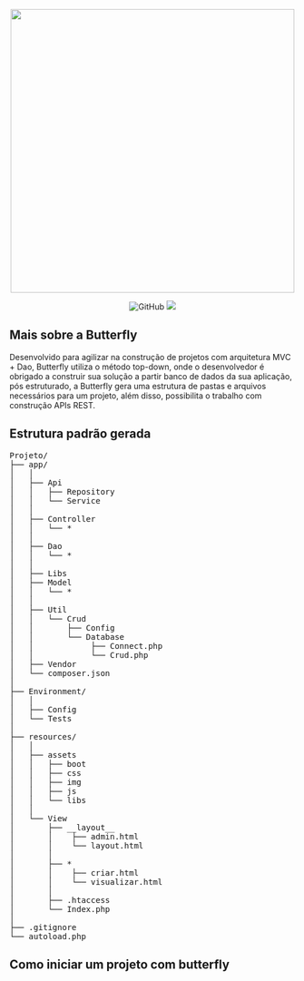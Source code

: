 <p align="center">
<img src="https://raw.githubusercontent.com/gdk46/privado/4c5128b8c938b6f6a3c5b83f24f10e15bcfedeb3/butterfly/Group%201.svg?token=AMZ23B7YRYJAXB5QDQYDNJLAAXQIU" width="500">
</p>

<p align="center">
    <img alt="GitHub" src="https://img.shields.io/github/license/gdk46/Butterfly?color=blueviolet">
    <img src="https://img.shields.io/badge/version-1.0.0-blueviolet">
</p>

## Mais sobre a Butterfly
Desenvolvido para agilizar na construção de projetos com arquitetura MVC + Dao, Butterfly utiliza o método
top-down, onde o desenvolvedor é obrigado a construir sua solução a partir banco de dados da sua aplicação, pós estruturado,
a Butterfly gera uma estrutura de pastas e arquivos necessários para um projeto, além disso, possibilita o trabalho com construção APIs REST.

## Estrutura padrão gerada
<pre>
Projeto/
├── app/
│   │
│   ├── Api
│   │   ├── Repository
│   │   └── Service
│   │
│   ├── Controller
│   │   └── *
│   │
│   ├── Dao
│   │   └── *
│   │
│   ├── Libs
│   ├── Model
│   │   └── *
│   │
│   ├── Util
│   │   └── Crud
│   │       ├── Config
│   │       └── Database
│   │            ├── Connect.php
│   │            └── Crud.php
│   ├── Vendor
│   └── composer.json
│
├── Environment/
│   │
│   ├── Config
│   └── Tests
│
├── resources/
│   │
│   ├── assets
│   │   ├── boot
│   │   ├── css
│   │   ├── img
│   │   ├── js
│   │   └── libs
│   │
│   └── View
│       ├── __layout__
│       │    ├── admin.html
│       │    └── layout.html
│       │
│       ├── *
│       │    ├── criar.html
│       │    └── visualizar.html
│       │
│       ├── .htaccess
│       └── Index.php
│
├── .gitignore
└── autoload.php
</pre>

## Como iniciar um projeto com butterfly 

